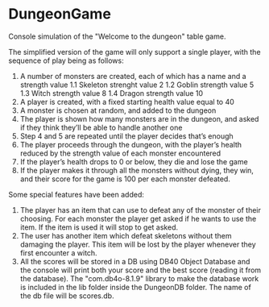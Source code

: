 # DungeonGame
Console simulation of the "Welcome to the dungeon" table game.

The simplified version of the game will only support a single player, with the sequence of play being as follows:
1. A number of monsters are created, each of which has a name and a strength value
  1.1 Skeleton strenght value 2
  1.2 Goblin strength value 5
  1.3 Witch strength value 8
  1.4 Dragon strength value 10
3. A player is created, with a fixed starting health value equal to 40
4. A monster is chosen at random, and added to the dungeon
5. The player is shown how many monsters are in the dungeon, and asked if they think they’ll be able to handle another one
6. Step 4 and 5 are repeated until the player decides that’s enough
7. The player proceeds through the dungeon, with the player’s health reduced by the strength value of each monster encountered
8. If the player’s health drops to 0 or below, they die and lose the game
9. If the player makes it through all the monsters without dying, they win, and their score for the game is 100 per each monster defeated.

Some special features have been added:
1. The player has an item that can use to defeat any of the monster of their choosing. For each monster the player get asked if he wants to use the item. If the item is used it will stop to get asked.
2. The user has another item which defeat skeletons without them damaging the player. This item will be lost by the player whenever they first encounter a witch.
3. All the scores will be stored in a DB using DB40 Object Database and the console will print both your score and the best score (reading it from the database). 
   The "com.db4o-8.1.9" library to make the database work is included in the lib folder inside the DungeonDB folder. The name of the db file will be scores.db. 
